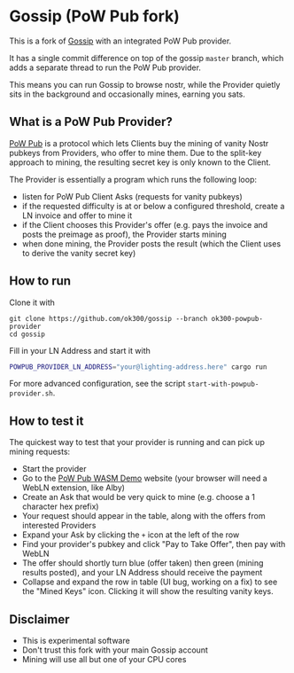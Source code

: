 # Gossip (PoW Pub fork)

This is a fork of [Gossip](https://github.com/mikedilger/gossip) with an integrated PoW Pub provider.

It has a single commit difference on top of the gossip `master` branch, which adds a separate thread to run the PoW Pub provider.

This means you can run Gossip to browse nostr, while the Provider quietly sits in the background and occasionally mines, earning you sats.

## What is a PoW Pub Provider?

[PoW Pub](https://lab.oak-node.net/powpub) is a protocol which lets Clients buy the mining of vanity Nostr pubkeys from Providers, who offer to mine them. Due to the split-key approach to mining, the resulting secret key is only known to the Client.

The Provider is essentially a program which runs the following loop:
- listen for PoW Pub Client Asks (requests for vanity pubkeys)
- if the requested difficulty is at or below a configured threshold, create a LN invoice and offer to mine it
- if the Client chooses this Provider's offer (e.g. pays the invoice and posts the preimage as proof), the Provider starts mining
- when done mining, the Provider posts the result (which the Client uses to derive the vanity secret key)

## How to run

Clone it with

```
git clone https://github.com/ok300/gossip --branch ok300-powpub-provider
cd gossip
```

Fill in your LN Address and start it with

```bash
POWPUB_PROVIDER_LN_ADDRESS="your@lighting-address.here" cargo run
```

For more advanced configuration, see the script `start-with-powpub-provider.sh`.

## How to test it

The quickest way to test that your provider is running and can pick up mining requests:

* Start the provider
* Go to the [PoW Pub WASM Demo](https://lab.oak-node.net/powpub/uv/wasm-client/) website (your browser will need a WebLN extension, like Alby)
* Create an Ask that would be very quick to mine (e.g. choose a 1 character hex prefix)
* Your request should appear in the table, along with the offers from interested Providers
* Expand your Ask by clicking the `+` icon at the left of the row
* Find your provider's pubkey and click "Pay to Take Offer", then pay with WebLN
* The offer should shortly turn blue (offer taken) then green (mining results posted), and your LN Address should receive the payment
* Collapse and expand the row in table (UI bug, working on a fix) to see the "Mined Keys" icon. Clicking it will show the resulting vanity keys.


## Disclaimer

* This is experimental software
* Don't trust this fork with your main Gossip account
* Mining will use all but one of your CPU cores

